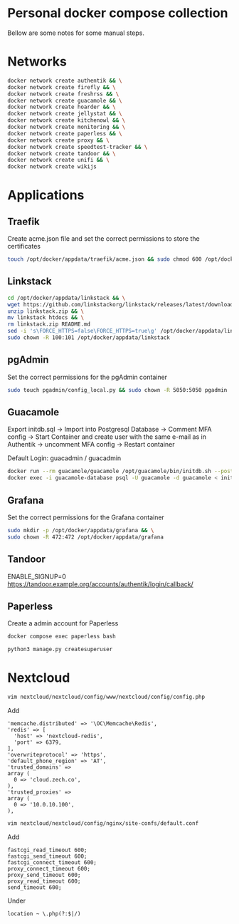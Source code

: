 # Personal docker compose collection

Bellow are some notes for some manual steps.

# Networks

```bash
docker network create authentik && \
docker network create firefly && \
docker network create freshrss && \
docker network create guacamole && \
docker network create hoarder && \
docker network create jellystat && \
docker network create kitchenowl && \
docker network create monitoring && \
docker network create paperless && \
docker network create proxy && \
docker network create speedtest-tracker && \
docker network create tandoor && \
docker network create unifi && \
docker network create wikijs

```

# Applications

## Traefik

Create acme.json file and set the correct permissions to store the certificates

```bash
touch /opt/docker/appdata/traefik/acme.json && sudo chmod 600 /opt/docker/appdata/traefik/acme.json
```

## Linkstack
```bash
cd /opt/docker/appdata/linkstack && \
wget https://github.com/linkstackorg/linkstack/releases/latest/download/linkstack.zip && \
unzip linkstack.zip && \
mv linkstack htdocs && \
rm linkstack.zip README.md
sed -i 's\FORCE_HTTPS=false\FORCE_HTTPS=true\g' /opt/docker/appdata/linkstack/htdocs/.env
sudo chown -R 100:101 /opt/docker/appdata/linkstack
```

## pgAdmin

Set the correct permissions for the pgAdmin container

```bash
sudo touch pgadmin/config_local.py && sudo chown -R 5050:5050 pgadmin
```

## Guacamole
Export initdb.sql -> Import into Postgresql Database -> Comment MFA config -> Start Container and create user with the same e-mail as in Authentik -> uncomment MFA config -> Restart container

Default Login: guacadmin / guacadmin

```bash
docker run --rm guacamole/guacamole /opt/guacamole/bin/initdb.sh --postgresql > initdb.sql
docker exec -i guacamole-database psql -U guacamole -d guacamole < initdb.sql
```
## Grafana

Set the correct permissions for the Grafana container

```bash
sudo mkdir -p /opt/docker/appdata/grafana && \
sudo chown -R 472:472 /opt/docker/appdata/grafana
```

## Tandoor
ENABLE_SIGNUP=0
https://tandoor.example.org/accounts/authentik/login/callback/

## Paperless

Create a admin account for Paperless

```bash
docker compose exec paperless bash
```

```bash
python3 manage.py createsuperuser
```

# Nextcloud 
```bash
vim nextcloud/nextcloud/config/www/nextcloud/config/config.php
```
Add
```
'memcache.distributed' => '\OC\Memcache\Redis',
'redis' => [
  'host' => 'nextcloud-redis',
  'port' => 6379,
],
'overwriteprotocol' => 'https',
'default_phone_region' => 'AT',
'trusted_domains' =>
array (
  0 => 'cloud.zech.co',
),
'trusted_proxies' =>
array (
  0 => '10.0.10.100',
),
```

```bash
vim nextcloud/nextcloud/config/nginx/site-confs/default.conf
```

Add
```nginx
fastcgi_read_timeout 600;
fastcgi_send_timeout 600;
fastcgi_connect_timeout 600;
proxy_connect_timeout 600;
proxy_send_timeout 600;
proxy_read_timeout 600;
send_timeout 600;
```

Under
```nginx
location ~ \.php(?:$|/)
```
